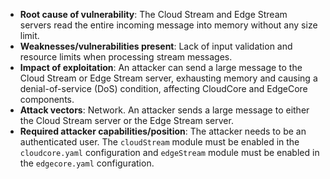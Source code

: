 - **Root cause of vulnerability**: The Cloud Stream and Edge Stream servers read the entire incoming message into memory without any size limit.
- **Weaknesses/vulnerabilities present**: Lack of input validation and resource limits when processing stream messages.
- **Impact of exploitation**: An attacker can send a large message to the Cloud Stream or Edge Stream server, exhausting memory and causing a denial-of-service (DoS) condition, affecting CloudCore and EdgeCore components.
- **Attack vectors**: Network. An attacker sends a large message to either the Cloud Stream server or the Edge Stream server.
- **Required attacker capabilities/position**: The attacker needs to be an authenticated user. The `cloudStream` module must be enabled in the `cloudcore.yaml` configuration and `edgeStream` module must be enabled in the `edgecore.yaml` configuration.